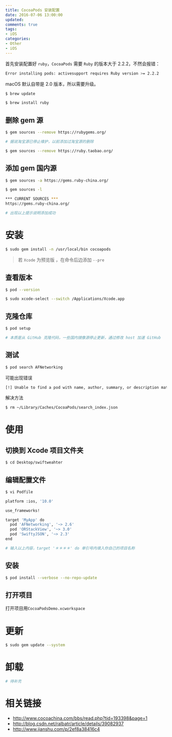```yaml
---
title: CocoaPods 安装配置
date: 2016-07-06 13:00:00
updated:
comments: true
tags:
- iOS
categories:
- Other
- iOS
---
```


首先安装配置好 `ruby`，`CocoaPods` 需要 `Ruby` 的版本大于 2.2.2，不然会报错：

```bash
Error installing pods: activesupport requires Ruby version >= 2.2.2
```

macOS 默认自带是 2.0 版本，所以需要升级。

<!--more-->

```bash
$ brew update

$ brew install ruby
```

## 删除 gem 源

```bash
$ gem sources --remove https://rubygems.org/

# 据说淘宝源已停止维护，以前添加过淘宝源的删除

$ gem sources --remove https://ruby.taobao.org/
```

## 添加 gem 国内源

```bash
$ gem sources -a https://gems.ruby-china.org/

$ gem sources -l

*** CURRENT SOURCES ***
https://gems.ruby-china.org/

# 出现以上提示说明添加成功
```

# 安装

```bash
$ sudo gem install -n /usr/local/bin cocoapods
```

> 若 `Xcode` 为预览版 ，在命令后边添加 `--pre`

## 查看版本

```bash
$ pod --version

$ sudo xcode-select --switch /Applications/Xcode.app
```

## 克隆仓库

```bash
$ pod setup

# 本质是从 GitHub 克隆代码，一些国内镜像源停止更新，通过修改 host 加速 GitHub
```

## 测试

```bash
$ pod search AFNetworking
```

可能出现错误

```bash
[!] Unable to find a pod with name, author, summary, or description matching `AFNetworking`
```

解决方法

```bash
$ rm ~/Library/Caches/CocoaPods/search_index.json
```

# 使用

## 切换到 Xcode 项目文件夹

```bash
$ cd Desktop/swiftweahter
```

## 编辑配置文件

```bash
$ vi Podfile

platform :ios, '10.0'

use_frameworks!

target 'MyApp' do
  pod 'AFNetworking', '~> 2.6'   
  pod 'ORStackView', '~> 3.0'
  pod 'SwiftyJSON', '~> 2.3'
end

# 输入以上内容，target '＊＊＊＊' do 单引号内填入你自己的项目名称
```

## 安装

```bash
$ pod install --verbose --no-repo-update
```

## 打开项目

打开项目用`CocoaPodsDemo.xcworkspace`

# 更新

```bash
$ sudo gem update --system
```

# 卸载

```bash
# 待补充
```

# 相关链接

* http://www.cocoachina.com/bbs/read.php?tid=193398&page=1  
* http://blog.csdn.net/ralbatr/article/details/39082937  
* http://www.jianshu.com/p/2ef8a38416c4
